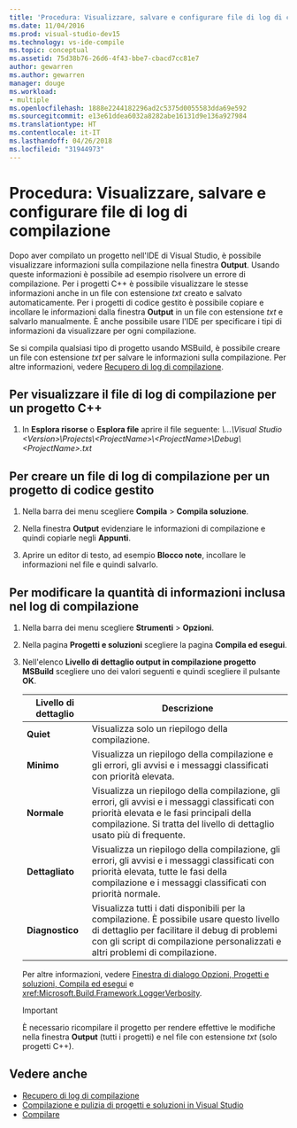```yaml
---
title: 'Procedura: Visualizzare, salvare e configurare file di log di compilazione | Microsoft Docs'
ms.date: 11/04/2016
ms.prod: visual-studio-dev15
ms.technology: vs-ide-compile
ms.topic: conceptual
ms.assetid: 75d38b76-26d6-4f43-bbe7-cbacd7cc81e7
author: gewarren
ms.author: gewarren
manager: douge
ms.workload:
- multiple
ms.openlocfilehash: 1888e2244182296ad2c5375d0055583dda69e592
ms.sourcegitcommit: e13e61ddea6032a8282abe16131d9e136a927984
ms.translationtype: HT
ms.contentlocale: it-IT
ms.lasthandoff: 04/26/2018
ms.locfileid: "31944973"
---
```

# <a name="how-to-view-save-and-configure-build-log-files"></a>Procedura: Visualizzare, salvare e configurare file di log di compilazione

Dopo aver compilato un progetto nell'IDE di Visual Studio, è possibile visualizzare informazioni sulla compilazione nella finestra **Output**. Usando queste informazioni è possibile ad esempio risolvere un errore di compilazione. Per i progetti C++ è possibile visualizzare le stesse informazioni anche in un file con estensione *txt* creato e salvato automaticamente. Per i progetti di codice gestito è possibile copiare e incollare le informazioni dalla finestra **Output** in un file con estensione *txt* e salvarlo manualmente. È anche possibile usare l'IDE per specificare i tipi di informazioni da visualizzare per ogni compilazione.

Se si compila qualsiasi tipo di progetto usando MSBuild, è possibile creare un file con estensione *txt* per salvare le informazioni sulla compilazione. Per altre informazioni, vedere [Recupero di log di compilazione](../msbuild/obtaining-build-logs-with-msbuild.md).

## <a name="to-view-the-build-log-file-for-a-c-project"></a>Per visualizzare il file di log di compilazione per un progetto C++

1.  In **Esplora risorse** o **Esplora file** aprire il file seguente: *\\...\Visual Studio \<Version\>\Projects\\<ProjectName\>\\<ProjectName\>\Debug\\<ProjectName\>.txt*

## <a name="to-create-a-build-log-file-for-a-managed-code-project"></a>Per creare un file di log di compilazione per un progetto di codice gestito

1.  Nella barra dei menu scegliere **Compila** > **Compila soluzione**.

2.  Nella finestra **Output** evidenziare le informazioni di compilazione e quindi copiarle negli **Appunti**.

3.  Aprire un editor di testo, ad esempio **Blocco note**, incollare le informazioni nel file e quindi salvarlo.

## <a name="to-change-the-amount-of-information-included-in-the-build-log"></a>Per modificare la quantità di informazioni inclusa nel log di compilazione

1.  Nella barra dei menu scegliere **Strumenti** > **Opzioni**.

2.  Nella pagina **Progetti e soluzioni** scegliere la pagina **Compila ed esegui**.

3.  Nell'elenco **Livello di dettaglio output in compilazione progetto MSBuild** scegliere uno dei valori seguenti e quindi scegliere il pulsante **OK**.

    |Livello di dettaglio|Descrizione|
    |---------------------|-----------------|
    |**Quiet**|Visualizza solo un riepilogo della compilazione.|
    |**Minimo**|Visualizza un riepilogo della compilazione e gli errori, gli avvisi e i messaggi classificati con priorità elevata.|
    |**Normale**|Visualizza un riepilogo della compilazione, gli errori, gli avvisi e i messaggi classificati con priorità elevata e le fasi principali della compilazione. Si tratta del livello di dettaglio usato più di frequente.|
    |**Dettagliato**|Visualizza un riepilogo della compilazione, gli errori, gli avvisi e i messaggi classificati con priorità elevata, tutte le fasi della compilazione e i messaggi classificati con priorità normale.|
    |**Diagnostico**|Visualizza tutti i dati disponibili per la compilazione. È possibile usare questo livello di dettaglio per facilitare il debug di problemi con gli script di compilazione personalizzati e altri problemi di compilazione.|

     Per altre informazioni, vedere [Finestra di dialogo Opzioni, Progetti e soluzioni, Compila ed esegui](../ide/reference/options-dialog-box-projects-and-solutions-build-and-run.md) e <xref:Microsoft.Build.Framework.LoggerVerbosity>.

    > [!IMPORTANT]
    > È necessario ricompilare il progetto per rendere effettive le modifiche nella finestra **Output** (tutti i progetti) e nel file con estensione *<ProjectName>txt* (solo progetti C++).

## <a name="see-also"></a>Vedere anche

- [Recupero di log di compilazione](../msbuild/obtaining-build-logs-with-msbuild.md)
- [Compilazione e pulizia di progetti e soluzioni in Visual Studio](../ide/building-and-cleaning-projects-and-solutions-in-visual-studio.md)
- [Compilare](../ide/compiling-and-building-in-visual-studio.md)